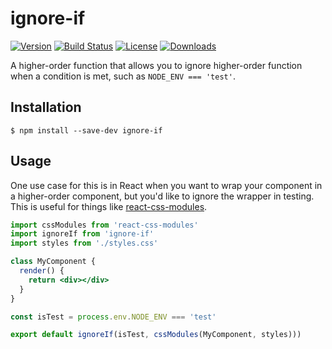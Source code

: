 # ignore-if

[![Version][version-svg]][package-url] [![Build Status][travis-svg]][travis-url] [![License][license-image]][license-url] [![Downloads][downloads-image]][downloads-url]

A higher-order function that allows you to ignore higher-order function when
a condition is met, such as `NODE_ENV === 'test'`.

## Installation

    $ npm install --save-dev ignore-if

## Usage

One use case for this is in React when you want to wrap your component in a
higher-order component, but you'd like to ignore the wrapper in testing. This
is useful for things like [react-css-modules](react-css-modules).

```jsx
import cssModules from 'react-css-modules'
import ignoreIf from 'ignore-if'
import styles from './styles.css'

class MyComponent {
  render() {
    return <div></div>
  }
}

const isTest = process.env.NODE_ENV === 'test'

export default ignoreIf(isTest, cssModules(MyComponent, styles)))
```


[travis-svg]: https://img.shields.io/travis/bkonkle/ignore-if/master.svg?style=flat-square
[travis-url]: https://travis-ci.org/bkonkle/ignore-if
[license-image]: http://img.shields.io/badge/license-MIT-green.svg?style=flat-square
[license-url]: LICENSE
[downloads-image]: https://img.shields.io/npm/dm/ignore-if.svg?style=flat-square
[downloads-url]: http://npm-stat.com/charts.html?package=ignore-if
[version-svg]: https://img.shields.io/npm/v/ignore-if.svg?style=flat-square
[package-url]: https://npmjs.org/package/ignore-if
[react-css-modules]: https://github.com/gajus/react-css-modules
